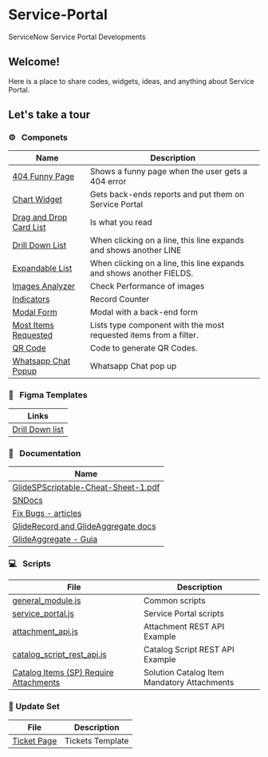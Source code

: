 # Service-Portal						

ServiceNow Service Portal Developments



## Welcome!

Here is a place to share codes, widgets, ideas, and anything about Service Portal.



## Let's take a tour

### :gear: &nbsp; Componets

| Name                                                         | Description                                                  |
| ------------------------------------------------------------ | ------------------------------------------------------------ |
| [404 Funny Page](https://github.com/Organize-Cloud-Labs/Service-Portal/tree/main/Components/404_Funny_Page) | Shows a funny page when the user gets a 404 error             |
| [Chart Widget](https://github.com/Organize-Cloud-Labs/Service-Portal/tree/main/Components/Chart_Widget) | Gets back-ends reports and put them on Service Portal         |
| [Drag and Drop Card List](https://github.com/Organize-Cloud-Labs/Service-Portal/tree/main/Components/Drag_and_Drop_Card_List) | Is what you read |
| [Drill Down List](https://github.com/Organize-Cloud-Labs/Service-Portal/tree/main/Components/Drill_Down_List) | When clicking on a line, this line expands and shows another LINE |
| [Expandable List](https://github.com/Organize-Cloud-Labs/Service-Portal/tree/main/Components/Expandable_List) | When clicking on a line, this line expands and shows another FIELDS. |
| [Images Analyzer](https://github.com/Organize-Cloud-Labs/Service-Portal/blob/main/Components/Images%20Analyzer/Read%20Me.md) | Check Performance of images                                          |
| [Indicators](https://github.com/Organize-Cloud-Labs/Service-Portal/tree/main/Components/Indicators) | Record Counter                                               |
| [Modal Form](https://github.com/Organize-Cloud-Labs/Service-Portal/tree/main/Components/Modal_Form) | Modal with a back-end form                                   |
| [Most Items Requested](https://github.com/Organize-Cloud-Labs/Service-Portal/tree/main/Components/Most_Items_Requested) | Lists type component with the most requested items from a filter. |
| [QR Code](https://github.com/Organize-Cloud-Labs/Service-Portal/tree/main/Components/QR_Code) | Code to generate QR Codes.                                   |
| [Whatsapp Chat Popup](https://github.com/Organize-Cloud-Labs/Service-Portal/tree/main/Components/Whatsapp_Chat_Popup) | Whatsapp Chat pop up                                          |


### :art: &nbsp; Figma Templates

| Links                                                         |
| ------------------------------------------------------------ |
| [Drill Down list](https://www.figma.com/proto/3wkzuTbs59wcNwLn1MqTfk/Componentes?node-id=4%3A2&scaling=min-zoom) |


### :blue_book: &nbsp; Documentation

| Name                                                         |
| ------------------------------------------------------------ |
| [GlideSPScriptable-Cheat-Sheet-1.pdf](https://github.com/Organize-Cloud-Labs/Service-Portal/blob/main/Documentation/GlideSPScriptable-Cheat-Sheet-1.pdf) |
| [SNDocs](https://github.com/Organize-Cloud-Labs/Service-Portal/blob/main/Documentation/SNDocs.md) |
| [Fix Bugs - articles](https://github.com/Organize-Cloud-Labs/Service-Portal/tree/main/Documentation/Fix%20Bugs) |
|[GlideRecord and GlideAggregate docs](https://gist.github.com/iamwill/b545331f2934d6239ba2b85f3c1cf9ec)|
|[GlideAggregate - Guia](https://github.com/Organize-Cloud-Labs/Service-Portal/blob/main/Documentation/GlideAggregate-Guia.pdf)|


### :computer: &nbsp; Scripts

| File                                                         | Description            |
| ------------------------------------------------------------ | ---------------------- |
| [general_module.js](https://github.com/Organize-Cloud-Labs/Service-Portal/blob/main/Scripts/general_module.js) | Common scripts         |
| [service_portal.js](https://github.com/Organize-Cloud-Labs/Service-Portal/blob/main/Scripts/service_portal.js) | Service Portal scripts |
| [attachment_api.js](https://github.com/Organize-Cloud-Labs/Service-Portal/blob/main/Scripts/attachment_api.js) | Attachment REST API Example |
| [catalog_script_rest_api.js](https://github.com/Organize-Cloud-Labs/Service-Portal/blob/main/Scripts/catalog_script_rest_api.js) | Catalog Script REST API Example |
| [Catalog Items (SP) Require Attachments](https://github.com/Organize-Cloud-Labs/Service-Portal/blob/main/Scripts/Catalog%20Items%20(SP)%20Require%20Attachments/Read%20Me.md) | Solution Catalog Item Mandatory Attachments |

### :floppy_disk:  Update Set

| File                                                         | Description      |
| ------------------------------------------------------------ | ---------------- |
| [Ticket Page](https://github.com/Organize-Cloud-Labs/Service-Portal/blob/main/Templates/Tickets_Page) | Tickets Template |

